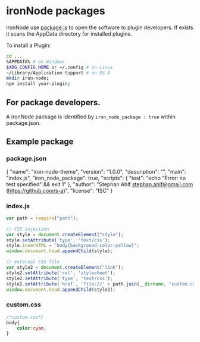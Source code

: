 # ironNode packages
ironNode use [package.js](https://github.com/s-a/package.js) to open the software to plugin developers. 
If exists it scans the AppData directory for installed plugins.  

To install a Plugin: 

```bash
cd ...
%APPDATA% # on Windows
$XDG_CONFIG_HOME or ~/.config # on Linux
~/Library/Application Support # on OS X
mkdir iron-node;
npm install your-plugin;
```


## For package developers.
A ironNode package is identified by ```iron_node_package : true``` within package.json.

## Example package

### package.json
{
  "name": "iron-node-theme",
  "version": "1.0.0",
  "description": "",
  "main": "index.js",
  "iron_node_package": true,
  "scripts": {
    "test": "echo \"Error: no test specified\" && exit 1"
  },
  "author": "Stephan Ahlf <stephan.ahlf@gmail.com> (https://github.com/s-a)",
  "license": "ISC"
}


### index.js
```javascript
var path = require("path");

// CSS injection
var style = document.createElement("style");
style.setAttribute('type', 'text/css');
style.innerHTML = "body{background-color:yellow}";
window.document.head.appendChild(style);

// external CSS file
var style2 = document.createElement("link");
style2.setAttribute('rel', 'stylesheet');
style2.setAttribute('type', 'text/css');
style2.setAttribute('href', 'file://' + path.join(__dirname, "custom.css"));
window.document.head.appendChild(style2);
```

### custom.css
```css
/*custom.css*/
body{
    color:cyan;
}
```
